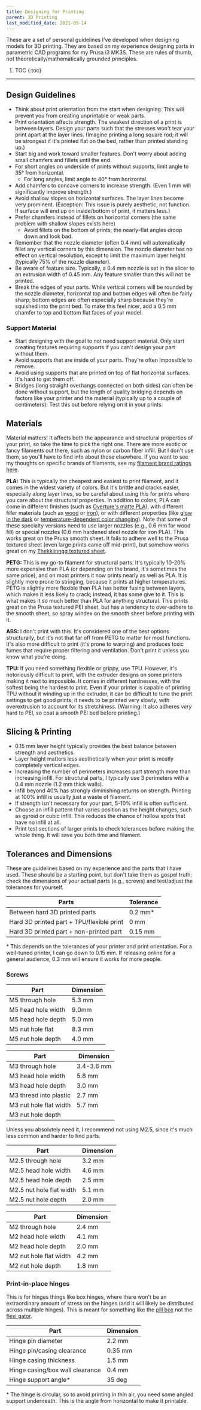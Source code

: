 ```yaml
---
title: Designing for Printing
parent: 3D Printing
last_modified_date: 2021-09-14
---
```


These are a set of personal guidelines I've developed when designing models for 3D printing. They are based on my experience designing parts in parametric CAD programs for my Prusa i3 MK3S. These are rules of thumb, not theoretically/mathematically grounded principles.

1. TOC
{:toc}

---

## Design Guidelines

- Think about print orientation from the start when designing. This will prevent you from creating unprintable or weak parts.
- Print orientation affects strength. The weakest direction of a print is between layers. Design your parts such that the stresses won't tear your print apart at the layer lines. (Imagine printing a long square rod; it will be strongest if it's printed flat on the bed, rather than printed standing up.)
- Start big and work toward smaller features. Don't worry about adding small chamfers and fillets until the end.
- For short angles on underside of prints without supports, limit angle to 35° from horizontal.
  - For long angles, limit angle to 40° from horizontal.
- Add chamfers to concave corners to increase strength. (Even 1 mm will significantly improve strength.)
- Avoid shallow slopes on horizontal surfaces. The layer lines become very prominent. (Exception: This issue is purely aesthetic, not function. If surface will end up on inside/bottom of print, it matters less.)
- Prefer chamfers instead of fillets on horizontal corners (the same problem with shallow slopes exists here)
  - Avoid fillets on the bottom of prints; the nearly-flat angles droop down and look bad.
- Remember that the nozzle diameter (often 0.4 mm) will automatically fillet any vertical corners by this dimension. The nozzle diameter has no effect on vertical resolution, except to limit the maximum layer height (typically 75% of the nozzle diameter).
- Be aware of feature size. Typically, a 0.4 mm nozzle is set in the slicer to an extrusion width of 0.45 mm. Any feature smaller than this will not be printed.
- Break the edges of your parts. While vertical corners will be rounded by the nozzle diameter, horizontal top and bottom edges will often be fairly sharp; bottom edges are often especially sharp because they're squished into the print bed. To make this feel nicer, add a 0.5 mm chamfer to top and bottom flat faces of your model.

### Support Material

- Start designing with the goal to not need support material. Only start creating features requiring supports if you can't design your part without them.
- Avoid supports that are inside of your parts. They're often impossible to remove.
- Avoid using supports that are printed on top of flat horizontal surfaces. It's hard to get them off.
- Bridges (long straight overhangs connected on both sides) can often be done without support, but the length of quality bridging depends on factors like your printer and the material (typically up to a couple of centimeters). Test this out before relying on it in your prints.

## Materials

Material matters! It affects both the appearance and structural properties of your print, so take the time to pick the right one. There are more exotic or fancy filaments out there, such as nylon or carbon fiber infill. But I don't use them, so you'll have to find info about those elsewhere. If you want to see my thoughts on specific brands of filaments, see my [filament brand ratings here](/3d-printing/filament-brand-ratings/).

**PLA:** This is typically the cheapest and easiest to print filament, and it comes in the widest variety of colors. But it's brittle and cracks easier, especially along layer lines, so be careful about using this for prints where you care about the structural properties. In addition to colors, PLA can come in different finishes (such as [Overture's matte PLA](https://smile.amazon.com/OVERTURE-Filament-Printer-Dimensional-Accuracy/dp/B08L14B9FJ)), with different filler materials (such as [wood](https://smile.amazon.com/HATCHBOX-3D-Filament-Dimensional-Accuracy/dp/B01092XXD4/ref=sr_1_4?dchild=1&keywords=woodfill+pla&qid=1631550292&s=industrial&sr=1-4) or [iron](https://www.proto-pasta.com/products/magnetic-iron-pla)), or with different properties (like [glow in the dark](https://smile.amazon.com/HATCHBOX-3D-Filament-Dimensional-Accuracy/dp/B00M0CS73S) or [temperature-dependent color changing](https://smile.amazon.com/Changing-Temperature-Filament-Dimensional-CC3D/dp/B074T8TGL5)). Note that some of these specialty versions need to use larger nozzles (e.g., 0.6 mm for wood fill) or special nozzles (0.6 mm hardened steel nozzle for iron PLA). This works great on the Prusa smooth sheet. It fails to adhere well to the Prusa textured sheet (even large prints came off mid-print), but somehow works great on my [Thekkiinngg textured sheet](https://smile.amazon.com/Thekkiinngg-Prusa-Double-Sided-Textured-Powder-Coated/dp/B07V1JYJS2).

**PETG:** This is my go-to filament for structural parts. It's typically 10-20% more expensive than PLA (or depending on the brand, it's sometimes the same price), and on most printers it now prints nearly as well as PLA. It is slightly more prone to stringing, because it prints at higher temperatures. PETG is slightly more flexible than PLA has better fusing between layers, which makes it less likely to crack; instead, it has some give to it. This is what makes it so much better than PLA for anything structural. This prints great on the Prusa textured PEI sheet, but has a tendency to over-adhere to the smooth sheet, so spray windex on the smooth sheet before printing with it.

**ABS:** I don't print with this. It's considered one of the best options structurally, but it's not that far off from PETG to matter for most functions. It's also more difficult to print (it's prone to warping) and produces toxic fumes that require proper filtering and ventilation.  Don't print it unless you know what you're doing.

**TPU:** If you need something flexible or grippy, use TPU. However, it's notoriously difficult to print, with the extruder designs on some printers making it next to impossible. It comes in different hardnesses, with the softest being the hardest to print. Even if your printer is capable of printing TPU without it winding up in the extruder, it can be difficult to tune the print settings to get good prints; it needs to be printed very slowly, with overextrusion to account for its stretchiness. (Warning: It also adheres *very* hard to PEI, so coat a smooth PEI bed before printing.)


## Slicing & Printing

- 0.15 mm layer height typically provides the best balance between strength and aesthetics.
- Layer height matters less aesthetically when your print is mostly completely vertical edges.
- Increasing the number of perimeters increases part strength more than increasing infill. For structural parts, I typically use 3 perimeters with a 0.4 mm nozzle (1.2 mm thick walls).
- Infill beyond 40% has strongly diminishing returns on strength. Printing at 100% infill is usually just a waste of filament.
- If strength isn't necessary for your part, 5-10% infill is often sufficient.
- Choose an infill pattern that varies position as the height changes, such as gyroid or cubic infill. This reduces the chance of hollow spots that have no infill at all.
- Print test sections of larger prints to check tolerances before making the whole thing. It will save you both time and filament.

## Tolerances and Dimensions

These are guidelines based on my experience and the parts that I have used. These should be a starting point, but don't take them as gospel truth; check the dimensions of your actual parts (e.g., screws) and test/adjust the tolerances for yourself.

| Parts                                     | Tolerance |
| ----------------------------------------- | --------- |
| Between hard 3D printed parts             | 0.2 mm*   |
| Hard 3D printed part + TPU/flexible print | 0 mm      |
| Hard 3D printed part + non-printed part   | 0.15 mm   |

\* This depends on the tolerances of your printer and print orientation. For a well-tuned printer, I can go down to 0.15 mm. If releasing online for a general audience, 0.3 mm will ensure it works for more people.

### Screws

| Part               | Dimension |
| ------------------ | --------- |
| M5 through hole    | 5.3 mm    |
| M5 head hole width | 9.0mm     |
| M5 head hole depth | 5.0 mm    |
| M5 nut hole flat   | 8.3 mm    |
| M5 nut hole depth  | 4.0 mm    |

| Part                   | Dimension  |
| ---------------------- | ---------- |
| M3 through hole        | 3.4-3.6 mm |
| M3 head hole width     | 5.8 mm     |
| M3 head hole depth     | 3.0 mm     |
| M3 thread into plastic | 2.7 mm     |
| M3 nut hole flat width | 5.7 mm     |
| M3 nut hole depth      |

Unless you absolutely need it, I recommend not using M2.5, since it's much less common and harder to find parts.

| Part                     | Dimension |
| ------------------------ | --------- |
| M2.5 through hole        | 3.2 mm    |
| M2.5 head hole width     | 4.6 mm    |
| M2.5 head hole depth     | 2.5 mm    |
| M2.5 nut hole flat width | 5.1 mm    |
| M2.5 nut hole depth      | 2.0 mm    |

| Part                   | Dimension |
| ---------------------- | --------- |
| M2 through hole        | 2.4 mm    |
| M2 head hole width     | 4.1 mm    |
| M2 head hole depth     | 2.0 mm    |
| M2 nut hole flat width | 4.2 mm    |
| M2 nut hole depth      | 1.8 mm    |


### Print-in-place hinges

This is for hinges things like box hinges, where there won't be an extraordinary amount of stress on the hinges (and it will likely be distributed across multiple hinges). This is meant for something like the [pill box](/3d-printing/designs/#larger-weekly-pill-box) not the [flexi gator](/3d-printing/designs/#flexi-gator).

| Part                            | Dimension |
| ------------------------------- | --------- |
| Hinge pin diameter              | 2.2 mm    |
| Hinge pin/casing clearance      | 0.35 mm   |
| Hinge casing thickness          | 1.5 mm    |
| Hinge casing/box wall clearance | 0.4 mm    |
| Hinge support angle*            | 35 deg    |

\* The hinge is circular, so to avoid printing in thin air, you need some angled support underneath. This is the angle from horizontal to make it printable.
